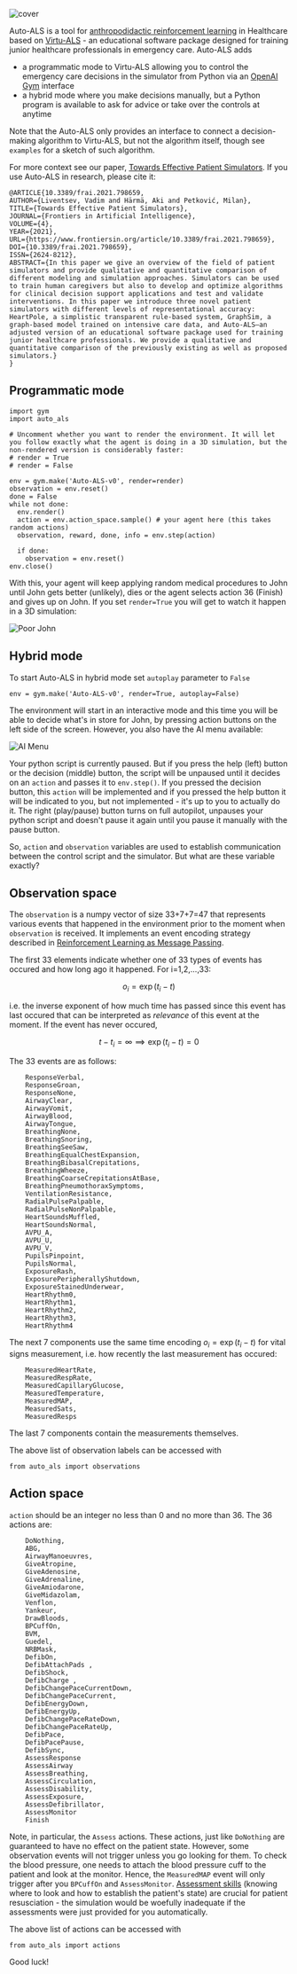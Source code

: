 ![cover](https://user-images.githubusercontent.com/3543310/220397756-4f84d742-6ff7-44dd-86e8-349289fda79b.png)

Auto-ALS is a tool for [anthropodidactic reinforcement learning](https://vadim.me/posts/anthropodidactic/) in Healthcare based on [Virtu-ALS](https://pure.ulster.ac.uk/en/publications/ai-to-enhance-interactive-simulation-based-training-in-resuscitat) - an educational software package designed for training junior healthcare professionals in emergency care. Auto-ALS adds 
- a programmatic mode to Virtu-ALS allowing you to control the emergency care decisions in the simulator from Python via an [OpenAI Gym](https://gym.openai.com/) interface
- a hybrid mode where you make decisions manually, but a Python program is available to ask for advice or take over the controls at anytime

Note that the Auto-ALS only provides an interface to connect a decision-making algorithm to Virtu-ALS, but not the algorithm itself, though see `examples` for a sketch of such algorithm.

For more context see our paper, [Towards Effective Patient Simulators](https://www.frontiersin.org/articles/10.3389/frai.2021.798659/full). If you use Auto-ALS in research, please cite it:

```
@ARTICLE{10.3389/frai.2021.798659,
AUTHOR={Liventsev, Vadim and Härmä, Aki and Petković, Milan},   
TITLE={Towards Effective Patient Simulators},      
JOURNAL={Frontiers in Artificial Intelligence},      
VOLUME={4},      
YEAR={2021},      
URL={https://www.frontiersin.org/article/10.3389/frai.2021.798659},       
DOI={10.3389/frai.2021.798659},      
ISSN={2624-8212},   
ABSTRACT={In this paper we give an overview of the field of patient simulators and provide qualitative and quantitative comparison of different modeling and simulation approaches. Simulators can be used to train human caregivers but also to develop and optimize algorithms for clinical decision support applications and test and validate interventions. In this paper we introduce three novel patient simulators with different levels of representational accuracy: HeartPole, a simplistic transparent rule-based system, GraphSim, a graph-based model trained on intensive care data, and Auto-ALS—an adjusted version of an educational software package used for training junior healthcare professionals. We provide a qualitative and quantitative comparison of the previously existing as well as proposed simulators.}
}
```

## Programmatic mode

```
import gym
import auto_als

# Uncomment whether you want to render the environment. It will let you follow exactly what the agent is doing in a 3D simulation, but the non-rendered version is considerably faster:
# render = True
# render = False

env = gym.make('Auto-ALS-v0', render=render)
observation = env.reset()
done = False
while not done:
  env.render()
  action = env.action_space.sample() # your agent here (this takes random actions)
  observation, reward, done, info = env.step(action)

  if done:
    observation = env.reset()
env.close()
```

With this, your agent will keep applying random medical procedures to John until John gets better (unlikely), dies or the agent selects action 36 (Finish) and gives up on John. If you set `render=True` you will get to watch it happen in a 3D simulation:

![Poor John](https://static.vadim.me/Virtu-ALS.png)

## Hybrid mode

To start Auto-ALS in hybrid mode set `autoplay` parameter to `False`

```
env = gym.make('Auto-ALS-v0', render=True, autoplay=False)
```

The environment will start in an interactive mode and this time you will be able to decide what's in store for John, by pressing action buttons on the left side of the screen. However, you also have the AI menu available:

![AI Menu](https://static.vadim.me/aimenu.png)

Your python script is currently paused. But if you press the help (left) button  or the decision (middle) button, the script will be unpaused until it decides on an `action` and passes it to `env.step()`. If you pressed the decision button, this `action` will be implemented and if you pressed the help button it will be indicated to you, but not implemented - it's up to you to actually do it. The right (play/pause) button turns on full autopilot, unpauses your python script and doesn't pause it again until you pause it manually with the pause button.

So, `action` and `observation` variables are used to establish communication between the control script and the simulator. But what are these variable exactly?

## Observation space

The `observation` is a numpy vector of size 33+7+7=47 that represents various events that happened in the environment prior to the moment when `observation` is received. It implements an event encoding strategy described in [Reinforcement Learning as Message Passing](https://vadim.me/posts/mpdp/).

The first 33 elements indicate whether one of 33 types of events has occured and how long ago it happened. For i=1,2,...,33:

$$o_i = \exp(t_i - t)$$

i.e. the inverse exponent of how much time has passed since this event has last occured that can be interpreted as _relevance_ of this event at the moment. If the event has never occured,  

$$t - t_i = \infty \implies \exp(t_i - t) = 0$$

The 33 events are as follows: 

```
    ResponseVerbal,
    ResponseGroan,
    ResponseNone,
    AirwayClear,
    AirwayVomit,
    AirwayBlood,
    AirwayTongue,
    BreathingNone,
    BreathingSnoring,
    BreathingSeeSaw,
    BreathingEqualChestExpansion,
    BreathingBibasalCrepitations,
    BreathingWheeze,
    BreathingCoarseCrepitationsAtBase,
    BreathingPneumothoraxSymptoms,
    VentilationResistance,
    RadialPulsePalpable,
    RadialPulseNonPalpable,
    HeartSoundsMuffled,
    HeartSoundsNormal,
    AVPU_A,
    AVPU_U,
    AVPU_V,
    PupilsPinpoint,
    PupilsNormal,
    ExposureRash,
    ExposurePeripherallyShutdown,
    ExposureStainedUnderwear,
    HeartRhythm0,
    HeartRhythm1,
    HeartRhythm2,
    HeartRhythm3,
    HeartRhythm4
```

The next 7 components use the same time encoding $o_i = \exp(t_i - t)$ for vital signs measurement, i.e. how recently the last measurement has occured:

```
    MeasuredHeartRate,
    MeasuredRespRate,
    MeasuredCapillaryGlucose,
    MeasuredTemperature,
    MeasuredMAP,
    MeasuredSats,
    MeasuredResps
```

The last 7 components contain the measurements themselves.

The above list of observation labels can be accessed with

```
from auto_als import observations
```

## Action space

`action` should be an integer no less than 0 and no more than 36. The 36 actions are:

```
    DoNothing,
    ABG,
    AirwayManoeuvres,
    GiveAtropine,
    GiveAdenosine,
    GiveAdrenaline,
    GiveAmiodarone,
    GiveMidazolam,
    Venflon,
    Yankeur,
    DrawBloods,
    BPCuffOn,
    BVM,
    Guedel,
    NRBMask,
    DefibOn,
    DefibAttachPads ,
    DefibShock,
    DefibCharge ,
    DefibChangePaceCurrentDown,
    DefibChangePaceCurrent,
    DefibEnergyDown,
    DefibEnergyUp,
    DefibChangePaceRateDown,
    DefibChangePaceRateUp,
    DefibPace,
    DefibPacePause,
    DefibSync,
    AssessResponse
    AssessAirway
    AssessBreathing,
    AssessCirculation,
    AssessDisability,
    AssessExposure,
    AssessDefibrillator,
    AssessMonitor
    Finish
```

Note, in particular, the `Assess` actions. These actions, just like `DoNothing` are guaranteed to have no effect on the patient state. However, some observation events will not trigger unless you go looking for them. To check the blood pressure, one needs to attach the blood pressure cuff to the patient and look at the monitor. Hence, the `MeasuredMAP` event will only trigger after you `BPCuffOn` and `AssessMonitor`. [Assessment skills](https://www.resus.org.uk/library/abcde-approach) (knowing where to look and how to establish the patient's state) are crucial for patient resusciation - the simulation would be woefully inadequate if the assessments were just provided for you automatically.

The above list of actions can be accessed with

```
from auto_als import actions
```

Good luck!
